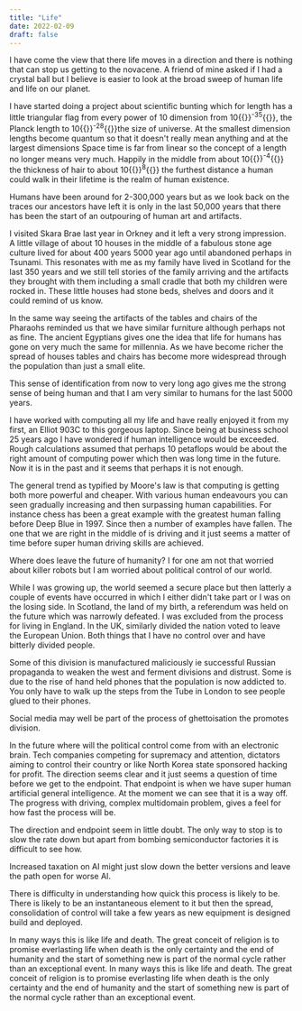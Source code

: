 ```yaml
---
title: "Life"
date: 2022-02-09
draft: false
---
```


I have come the view that there life moves in a direction and there is nothing that can stop us getting to the novacene.  A friend of mine asked if I had a crystal ball but I believe is easier to look at the broad sweep of human life and life on our planet.

I have started doing a project about scientific bunting which for length has a little triangular flag from every power of 10 dimension from 10{{<r>}}<sup>-35</sup>{{</r>}}, the Planck length to 10{{<r>}}<sup>-28</sup>{{</r>}}the size of universe.  At the smallest dimension lengths become quantum so that it doesn't really mean anything and at the largest dimensions Space time is far from linear so the concept of a length no longer means very much.  Happily in the middle from about 10{{<r>}}<sup>-4</sup>{{</r>}} the thickness of hair to about 10{{<r>}}<sup>8</sup>{{</r>}} the furthest distance a human could walk in their lifetime is the realm of human existence.

Humans have been around for 2-300,000 years but as we look back on the traces our ancestors have left it is only in the last 50,000 years that there has been the start of an outpouring of human art and artifacts.

I visited Skara Brae last year in Orkney and it left a very strong impression.  A little village of about 10 houses in the middle of a fabulous stone age culture lived for about 400 years 5000 year ago until abandoned perhaps in Tsunami.  This resonates with me as my family have lived in Scotland for the last 350 years and we still tell stories of the family  arriving and the artifacts they brought with them including a small cradle that both my children were rocked in.  These little houses had stone beds, shelves and doors and it could remind of us know. 

In the same way seeing the artifacts of the tables and chairs of the Pharaohs reminded us that we have similar furniture although perhaps not as fine.  The ancient Egyptians gives one the idea that life for humans has gone on very much the same for millennia.  As we have become richer the spread of houses tables and chairs has become more widespread through the population than just a small elite.

This sense of identification from now to very long ago gives me the strong sense of being human and that I am very similar to humans for the last 5000 years.

I have worked with computing all my life and have really enjoyed it from my first, an Elliot 903C to this gorgeous laptop.  Since being at business school 25 years ago I have wondered if human intelligence would be exceeded.  Rough calculations assumed that perhaps 10 petaflops would be about the right amount of computing power which then was long time in the future.  Now it is in the past and it seems that perhaps it is not enough. 

The general trend as typified by Moore's law is that computing is getting both more powerful and cheaper.   With various human endeavours you can seen gradually increasing and then surpassing human capabilities.  For instance chess has been a great example with the greatest human falling before Deep Blue in 1997.  Since then a number of examples have fallen.  The one that we are right in the middle of is driving and it just seems a matter of time before super human driving skills are achieved.

Where does leave the future of humanity?  I for one am not that worried about killer robots but I am worried about political control of our world.

While I was growing up, the world seemed a secure place but then latterly a couple of events have occurred in which I either didn't take part or I was on the losing side.  In Scotland, the land of my birth, a referendum was held on the future which was narrowly defeated.  I was excluded from the process for living in England.  In the UK, similarly divided the nation voted to leave the European Union.  Both things that I have no control over and have bitterly divided people.

Some of this division is manufactured maliciously ie successful Russian propaganda to weaken the west and ferment divisions and distrust.  Some is due to the rise of hand held phones that the population is now addicted to.   You only have to walk up the steps from the Tube in London to see people glued to their phones.

Social media may well be part of the process of ghettoisation the promotes division.

In the future where will the political control come from with an electronic brain.  Tech companies competing for supremacy and attention, dictators aiming to control their country or like North Korea state sponsored hacking for profit.  The direction seems clear and it just seems a question of time before we get to the endpoint.  That endpoint is when we have super human artificial general intelligence.  At the moment we can see that it is a way off.  The progress with driving, complex multidomain problem, gives a feel for how fast the process will be.  

The direction and endpoint seem in little doubt.  The only way to stop is to slow the rate down but apart from bombing semiconductor factories it is difficult to see how.

Increased taxation on AI might just slow down the better versions and leave the path open for worse AI.

There is difficulty in understanding how quick this process is likely to be.  There is likely to be an instantaneous element to it but then the spread, consolidation of control will take a few years as new equipment is designed build and deployed.

In many ways this is like life and death.  The great conceit of religion is to promise everlasting life when death is the only certainty and the end of humanity and the start of something new is part of the normal cycle rather than an exceptional event.
In many ways this is like life and death.  The great conceit of religion is to promise everlasting life when death is the only certainty and the end of humanity and the start of something new is part of the normal cycle rather than an exceptional event.
